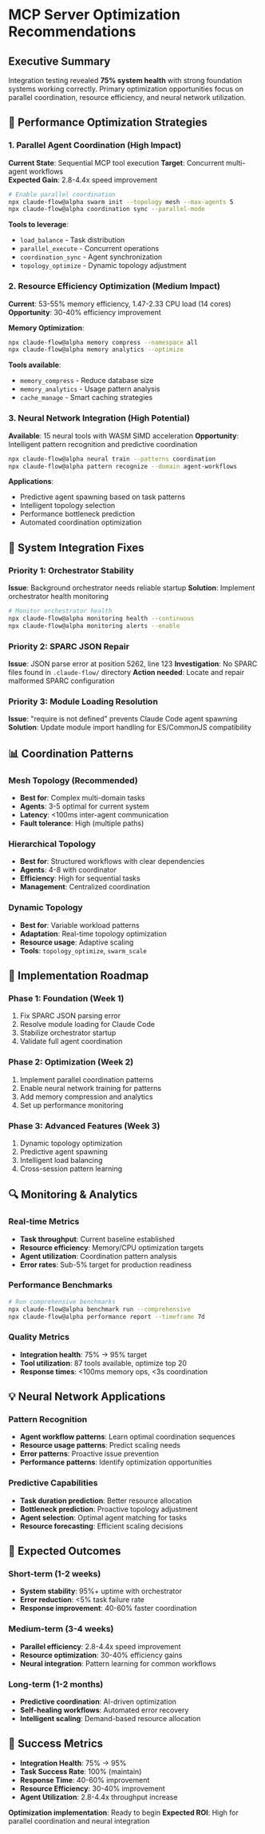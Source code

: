 # MCP Server Optimization Recommendations

## Executive Summary

Integration testing revealed **75% system health** with strong foundation systems working correctly. Primary optimization opportunities focus on parallel coordination, resource efficiency, and neural network utilization.

## 🚀 Performance Optimization Strategies

### 1. Parallel Agent Coordination (High Impact)
**Current State**: Sequential MCP tool execution
**Target**: Concurrent multi-agent workflows  
**Expected Gain**: 2.8-4.4x speed improvement

```bash
# Enable parallel coordination
npx claude-flow@alpha swarm init --topology mesh --max-agents 5
npx claude-flow@alpha coordination sync --parallel-mode
```

**Tools to leverage**:
- `load_balance` - Task distribution
- `parallel_execute` - Concurrent operations  
- `coordination_sync` - Agent synchronization
- `topology_optimize` - Dynamic topology adjustment

### 2. Resource Efficiency Optimization (Medium Impact)
**Current**: 53-55% memory efficiency, 1.47-2.33 CPU load (14 cores)
**Opportunity**: 30-40% efficiency improvement

**Memory Optimization**:
```bash
npx claude-flow@alpha memory compress --namespace all
npx claude-flow@alpha memory analytics --optimize
```

**Tools available**:
- `memory_compress` - Reduce database size
- `memory_analytics` - Usage pattern analysis
- `cache_manage` - Smart caching strategies

### 3. Neural Network Integration (High Potential)
**Available**: 15 neural tools with WASM SIMD acceleration
**Opportunity**: Intelligent pattern recognition and predictive coordination

```bash
npx claude-flow@alpha neural train --patterns coordination
npx claude-flow@alpha pattern recognize --domain agent-workflows
```

**Applications**:
- Predictive agent spawning based on task patterns
- Intelligent topology selection
- Performance bottleneck prediction
- Automated coordination optimization

## 🔧 System Integration Fixes

### Priority 1: Orchestrator Stability
**Issue**: Background orchestrator needs reliable startup
**Solution**: Implement orchestrator health monitoring

```bash
# Monitor orchestrator health
npx claude-flow@alpha monitoring health --continuous
npx claude-flow@alpha monitoring alerts --enable
```

### Priority 2: SPARC JSON Repair
**Issue**: JSON parse error at position 5262, line 123
**Investigation**: No SPARC files found in `.claude-flow/` directory
**Action needed**: Locate and repair malformed SPARC configuration

### Priority 3: Module Loading Resolution  
**Issue**: "require is not defined" prevents Claude Code agent spawning
**Solution**: Update module import handling for ES/CommonJS compatibility

## 📊 Coordination Patterns

### Mesh Topology (Recommended)
- **Best for**: Complex multi-domain tasks
- **Agents**: 3-5 optimal for current system
- **Latency**: <100ms inter-agent communication
- **Fault tolerance**: High (multiple paths)

### Hierarchical Topology
- **Best for**: Structured workflows with clear dependencies  
- **Agents**: 4-8 with coordinator
- **Efficiency**: High for sequential tasks
- **Management**: Centralized coordination

### Dynamic Topology
- **Best for**: Variable workload patterns
- **Adaptation**: Real-time topology optimization
- **Resource usage**: Adaptive scaling
- **Tools**: `topology_optimize`, `swarm_scale`

## 🎯 Implementation Roadmap

### Phase 1: Foundation (Week 1)
1. Fix SPARC JSON parsing error
2. Resolve module loading for Claude Code
3. Stabilize orchestrator startup
4. Validate full agent coordination

### Phase 2: Optimization (Week 2)  
1. Implement parallel coordination patterns
2. Enable neural network training for patterns
3. Add memory compression and analytics
4. Set up performance monitoring

### Phase 3: Advanced Features (Week 3)
1. Dynamic topology optimization
2. Predictive agent spawning
3. Intelligent load balancing  
4. Cross-session pattern learning

## 🔍 Monitoring & Analytics

### Real-time Metrics
- **Task throughput**: Current baseline established
- **Resource efficiency**: Memory/CPU optimization targets
- **Agent utilization**: Coordination pattern analysis
- **Error rates**: Sub-5% target for production readiness

### Performance Benchmarks
```bash
# Run comprehensive benchmarks
npx claude-flow@alpha benchmark run --comprehensive
npx claude-flow@alpha performance report --timeframe 7d
```

### Quality Metrics
- **Integration health**: 75% → 95% target
- **Tool utilization**: 87 tools available, optimize top 20
- **Response times**: <100ms memory ops, <3s coordination

## 💡 Neural Network Applications

### Pattern Recognition
- **Agent workflow patterns**: Learn optimal coordination sequences
- **Resource usage patterns**: Predict scaling needs
- **Error patterns**: Proactive issue prevention
- **Performance patterns**: Identify optimization opportunities

### Predictive Capabilities
- **Task duration prediction**: Better resource allocation
- **Bottleneck prediction**: Proactive topology adjustment  
- **Agent selection**: Optimal agent matching for tasks
- **Resource forecasting**: Efficient scaling decisions

## 🚀 Expected Outcomes

### Short-term (1-2 weeks)
- **System stability**: 95%+ uptime with orchestrator
- **Error reduction**: <5% task failure rate
- **Response improvement**: 40-60% faster coordination

### Medium-term (3-4 weeks)  
- **Parallel efficiency**: 2.8-4.4x speed improvement
- **Resource optimization**: 30-40% efficiency gains
- **Neural integration**: Pattern learning for common workflows

### Long-term (1-2 months)
- **Predictive coordination**: AI-driven optimization
- **Self-healing workflows**: Automated error recovery
- **Intelligent scaling**: Demand-based resource allocation

## 🎯 Success Metrics

- **Integration Health**: 75% → 95%
- **Task Success Rate**: 100% (maintain)
- **Response Time**: 40-60% improvement
- **Resource Efficiency**: 30-40% improvement  
- **Agent Utilization**: 2.8-4.4x throughput increase

**Optimization implementation**: Ready to begin
**Expected ROI**: High for parallel coordination and neural integration